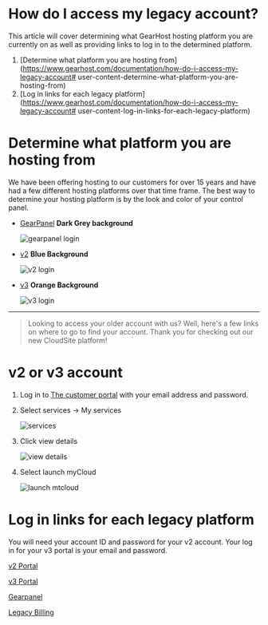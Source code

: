 # How do I access my legacy account? 

This article will cover determining what GearHost hosting platform you are currently on as well as providing links to log in to the determined platform.

1. [Determine what platform you are hosting from](https://www.gearhost.com/documentation/how-do-i-access-my-legacy-account# user-content-determine-what-platform-you-are-hosting-from)
2. [Log in links for each legacy platform](https://www.gearhost.com/documentation/how-do-i-access-my-legacy-account# user-content-log-in-links-for-each-legacy-platform)

# Determine what platform you are hosting from

We have been offering hosting to our customers for over 15 years and have had a few different hosting platforms over that time frame.  The best way to determine your hosting platform is by the look and color of your control panel.

- [GearPanel][gearpanel-login-link] **Dark Grey background**

	![gearpanel login][gearpanel-login]

- [v2][v2-login-link] **Blue Background**

	![v2 login][v2-login]

- [v3][v3-login-link] **Orange Background**

	![v3 login][v3-login]
 

***
>Looking to access your older account with us? Well, here's a few links on where to go to find your account. Thank you for checking out our new CloudSite platform!

#  v2 or v3 account

1. Log in to [The customer portal][customer-portal-login] with your email address and password.

2. Select services -> My services
  
	![services][services-my-services]

3. Click view details

	![view details][view-details]

4. Select launch myCloud

	![launch mtcloud][launch-mycloud]

#   Log in links for each legacy platform
You will need your account ID and password for your v2 account. Your log in for your v3 portal is your email and password.

[v2 Portal][v2-login-link]

[v3 Portal][v3-login-link]

[Gearpanel][gearpanel-login-link]

[Legacy Billing][customer-portal-login]


[customer-portal-login]: https://customer.gearhost.com
[gearpanel-login-link]:http://gearpanel.com
[v2-login-link]:https://mycloudv2.gearhost.com/
[v3-login-link]:https://mycloud.v3.gearhost.com/

[gearpanel-login]: https://raw.githubusercontent.com/GearHost/docs/master/Images/gearpanel-login.png
[v2-login]: https://raw.githubusercontent.com/GearHost/docs/master/Images/v2.png
[v3-login]: https://raw.githubusercontent.com/GearHost/docs/master/Images/v3.png
[services-my-services]: https://raw.githubusercontent.com/GearHost/docs/master/Images/services-myservices.png
[view-details]: https://raw.githubusercontent.com/GearHost/docs/master/Images/view-details.png
[launch-mycloud]: https://raw.githubusercontent.com/GearHost/docs/master/Images/launch-mycloud.png